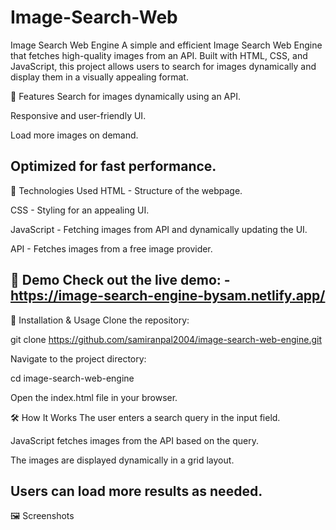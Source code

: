 # Image-Search-Web

Image Search Web Engine
A simple and efficient Image Search Web Engine that fetches high-quality images from an API. Built with HTML, CSS, and JavaScript, this project allows users to search for images dynamically and display them in a visually appealing format.

🚀 Features
Search for images dynamically using an API.

Responsive and user-friendly UI.

Load more images on demand.

Optimized for fast performance.
-----------------------------------------------------------------------------------------------------------

🔧 Technologies Used
HTML - Structure of the webpage.

CSS - Styling for an appealing UI.

JavaScript - Fetching images from API and dynamically updating the UI.

API - Fetches images from a free image provider.

📸 Demo
Check out the live demo: - https://image-search-engine-bysam.netlify.app/
----------------------------------------------------------------------------------------------------------

📂 Installation & Usage
Clone the repository:

git clone https://github.com/samiranpal2004/image-search-web-engine.git

Navigate to the project directory:

cd image-search-web-engine

Open the index.html file in your browser.

🛠️ How It Works
The user enters a search query in the input field.

JavaScript fetches images from the API based on the query.

The images are displayed dynamically in a grid layout.

Users can load more results as needed.
------------------------------------------------------------------------------------------------------------

🖼️ Screenshots



